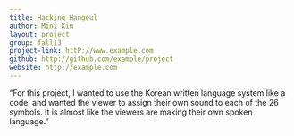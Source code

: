 ```yaml
---
title: Hacking Hangeul
author: Mini Kim
layout: project
group: fall13
project-link: httP://www.example.com
github: http://github.com/example/project
website: http://example.com
---
```

“For this project, I wanted to use the Korean written language system like a code, and wanted the viewer to assign their own sound to each of the 26 symbols. It is almost like the viewers are making their own spoken language.”
